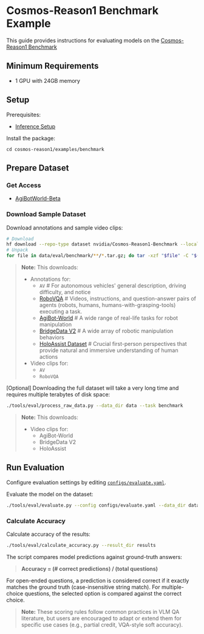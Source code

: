 # Cosmos-Reason1 Benchmark Example

This guide provides instructions for evaluating models on the [Cosmos-Reason1 Benchmark](https://huggingface.co/datasets/nvidia/Cosmos-Reason1-Benchmark)

## Minimum Requirements

- 1 GPU with 24GB memory

## Setup

Prerequisites:

- [Inference Setup](../../README.md#inference)

Install the package:

```shell
cd cosmos-reason1/examples/benchmark
```

## Prepare Dataset

### Get Access

- [AgiBotWorld-Beta](https://huggingface.co/datasets/agibot-world/AgiBotWorld-Beta/tree/main)

### Download Sample Dataset

Download annotations and sample video clips:

```bash
# Download
hf download --repo-type dataset nvidia/Cosmos-Reason1-Benchmark --local-dir data/benchmark
# Unpack
for file in data/eval/benchmark/**/*.tar.gz; do tar -xzf "$file" -C "$(dirname "$file")"; done
```

> **Note:**
> This downloads:
>
> - Annotations for:
>   - `AV` # For autonomous vehicles' general description, driving difficulty, and notice
>   - [RoboVQA](https://robovqa.github.io/) # Videos, instructions, and question-answer pairs of agents (robots, humans, humans-with-grasping-tools) executing a task.
>   - [AgiBot-World](https://github.com/OpenDriveLab/AgiBot-World) # A wide range of real-life tasks for robot manipulation
>   - [BridgeData V2](https://rail-berkeley.github.io/bridgedata/) # A wide array of robotic manipulation behaviors
>   - [HoloAssist Dataset](https://holoassist.github.io/) # Crucial first-person perspectives that provide natural and immersive understanding of human actions
> - Video clips for:
>   - `AV`
>   - `RoboVQA`

[Optional] Downloading the full dataset will take a very long time and requires multiple terabytes of disk space:

```bash
./tools/eval/process_raw_data.py --data_dir data --task benchmark
```

> **Note:**
> This downloads:
>
> - Video clips for:
>   - AgiBot-World
>   - BridgeData V2
>   - HoloAssist

## Run Evaluation

Configure evaluation settings by editing [`configs/evaluate.yaml`](configs/evaluate.yaml).

Evaluate the model on the dataset:

```bash
./tools/eval/evaluate.py --config configs/evaluate.yaml --data_dir data --results_dir results
```

### Calculate Accuracy

Calculate accuracy of the results:

```bash
./tools/eval/calculate_accuracy.py --result_dir results
```

The script compares model predictions against ground-truth answers:

> **Accuracy = (# correct predictions) / (total questions)**

For open-ended questions, a prediction is considered correct if it exactly matches the ground truth (case-insensitive string match). For multiple-choice questions, the selected option is compared against the correct choice.

> **Note:** These scoring rules follow common practices in VLM QA literature, but users are encouraged to adapt or extend them for specific use cases (e.g., partial credit, VQA-style soft accuracy).
